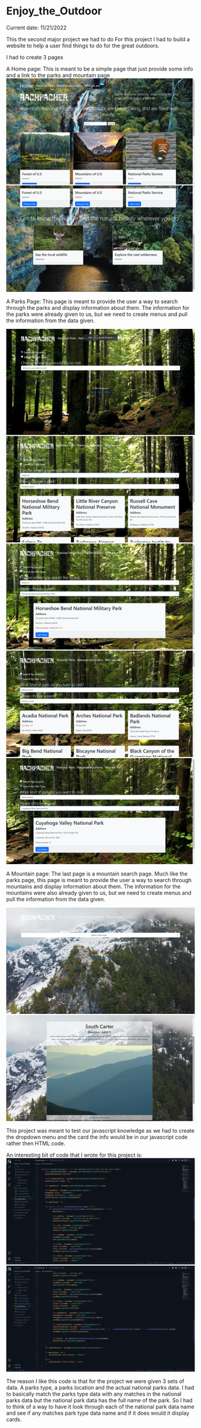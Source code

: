 # Enjoy_the_Outdoor
Current date: 11/21/2022

This the second major project we had to do
For this project I had to build a website to help a user find things to do for the great outdoors. 

I had to create 3 pages

A Home page:
This is meant to be a simple page that just provide some info and a link to the parks and mountain page
![alt text](Images/Image_Found/ReadMe_Image/Screenshot151.png)
![alt text](Images/Image_Found/ReadMe_Image/Screenshot152.png)


A Parks Page:
This page is meant to provide the user a way to search through the parks and display information about them. The information for the parks were already given to us, but we need to create menus and pull the information from the data given.

![alt text](Images/Image_Found/ReadMe_Image/Screenshot161.png)
![alt text](Images/Image_Found/ReadMe_Image/Screenshot153.png)
![alt text](Images/Image_Found/ReadMe_Image/Screenshot154.png)
![alt text](Images/Image_Found/ReadMe_Image/Screenshot155.png)
![alt text](Images/Image_Found/ReadMe_Image/Screenshot156.png)

A Mountain page:
The last page is a mountain search page. Much like the parks page, this page is meant to provide the user a way to search through mountains and display information about them. The information for the mountains were also already given to us, but we need to create menus and pull the information from the data given.

![alt text](Images/Image_Found/ReadMe_Image/Screenshot157.png)
![alt text](Images/Image_Found/ReadMe_Image/Screenshot158.png)

This project was meant to test our javascript knowledge as we had to create the dropdown menu and the card the info would be in our javascript code rather then HTML code.

An interesting bit of code that I wrote for this project is:
![alt text](Images/Image_Found/ReadMe_Image/Screenshot159.png)
![alt text](Images/Image_Found/ReadMe_Image/Screenshot160.png)

The reason I like this code is that for the project we were given 3 sets of data. A parks type, a parks location and the actual national parks data. I had to basically match the parks type data with any matches in the national parks data but the national park data has the full name of the park. So I had to think of a way to have it look through each of the national park data name and see if any matches park type data name and if it does would it display cards.
